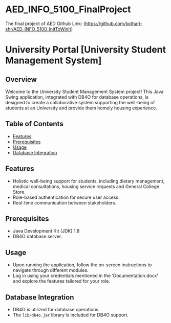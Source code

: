 # AED_INFO_5100_FinalProject
The final project of AED
Github Link: (https://github.com/kothari-shr/AED_INFO_5100_InitToWinIt)

# University Portal [University Student Management System]


## Overview

Welcome to the University Student Management System project! This Java Swing application, integrated with DB4O for database operations, is designed to create a collaborative system supporting the well-being of students at an University and provide them homely housing experience.

## Table of Contents

- [Features](#features)
- [Prerequisites](#prerequisites)
- [Usage](#usage)
- [Database Integration](#database-integration)

## Features

- Holistic well-being support for students, including dietary management, medical consultations, housing service requests and General College Store.
- Role-based authentication for secure user access.
- Real-time communication between stakeholders.

## Prerequisites

- Java Development Kit (JDK) 1.8
- DB4O database server.

## Usage

- Upon running the application, follow the on-screen instructions to navigate through different modules.
- Log in using your credentials mentioned in the ‘Documentation.docx’ and explore the features tailored for your role.

## Database Integration

- DB4O is utilized for database operations.
- The `lib/db4o.jar` library is included for DB4O support.
